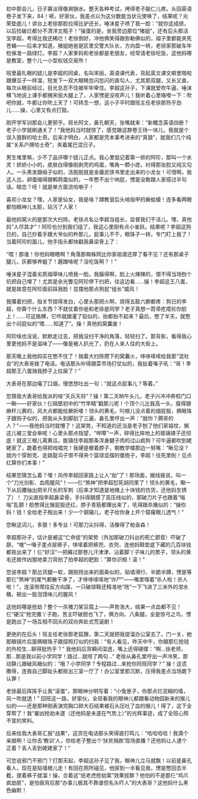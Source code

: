 初中那会儿，日子寡淡得像涮锅水。整天各种考试，烤得老子脑仁儿疼。头回英语卷子发下来，84！嗬，好家伙，我差点以为这分数能当状元使唤了，结果呢？光荣垫底儿！讲台上老徐那脸拉得比驴还长，唾沫星子喷了我一脸：“就你这成绩，以后捡破烂都分不清洋文瓶子！”操蛋的是，坐我旁边那位“猪姐”，还有后头那活宝李超，考得比我还稀烂！老徐倒好，冲他俩笑得跟弥勒佛似的，褶子里都能夹死苍蝇——后来才知道，猪姐她爸是区里交警大队长，方向盘一转，老徐家那破车年检保准一路绿灯。李超？人家爹妈和老徐都是老朋友，经常请老徐吃饭，这他妈哪是教室，整个儿一小型权钱交易所！

班里最扎眼的妞儿是李超的同桌，名叫宋丽，英语课代表，背起英文课文噼里啪啦跟爆豆子一样溜，短发下一双大眼睛忽闪忽闪的直勾人，尤其那双腿，又长又直，每次从眼前经过，目光总忍不住被牢牢牵住。李超这孙子，下课就爱吹牛逼，唾沫横飞地说上课手都搁宋丽大腿上了，人家愣是没吱声儿！我听着心里咯噔一下：吹吧你就，牛都让你吹上天了！可转念一想，这小子平时跟班主任老徐那热乎劲儿……操，心里又有点打鼓。

刚开学军训那会儿更邪乎。班长阿文，鼻孔朝天，张嘴就来：“新概念英语四册？老子小学就刷通关了！”我他妈当时就惊了，感觉跟这群卷王待一块儿，我就是个误入狼群的哈士奇。后来才明白，人家都是凭本事考进来的“真狼”，就我们几个纯属“关系户牌哈士奇”，夹着尾巴混日子。

男生堆里嘛，少不了品评哪个妞儿正点。我心里惦记着第一排的阿珍，那叫一个水灵！娇娇小小的，皮肤白得像刚剥壳的鸡蛋，嘴角一颗小痣，衬得那张脸又纯又勾人。一头黑发跟缎子似的，活脱脱就是金庸武侠书里走出来的小龙女！可惜啊，我这人怂，卵蛋缩得跟鹌鹑蛋似的，一年憋不出个响屁，愣是没敢跟人家搭过半句话。暗恋？呸！就是单方面流哈喇子！

喜欢小龙女？嘿，人家是仙女，我是啥？蹲教室后头啃指甲的癞蛤蟆！连多看两眼都怕眼神儿太脏，玷污了人家！

最他妈窝火的是那次大扫除。老徐点名让李超当组长，监督我们干活儿。嘿，真他妈“人尽其才”！阿珍也分到我们组了，我这心里刚有点小雀跃。结果呢？李超这狗日的，自己抄着手跟大爷似的杵那儿，屁事儿不干，眼珠子一转，专门盯上我了！当着阿珍的面儿，他手指头都快戳我鼻梁骨上了：

“喂！那谁！你他妈眼瞎啊？角落那蜘蛛网比你家祖谱还厚了看不见？还有那桌子腿儿，灰都够养蛆了！磨蹭啥呢？没吃饭啊？！”

唾沫星子混着劣质烟草味儿喷我一脸。我臊得啊，脸上火辣辣的，恨不得当场刨个坑把自己埋了！尤其是余光瞥见阿珍停下扫把，往这边看……操！李超这王八蛋，就是故意在阿珍面前踩我脸！显摆他那点狗屁“组长”威风！

我攥着扫把，指关节捏得发白，心里头那把火啊，烧得五脏六腑都疼：狗日的李超，你算个什么东西？不就仗着你爸和老徐是同学？老子真想一笤帚疙瘩抡你脸上！……可这胳膊，它咋就跟灌了铅似的，抬都抬不起来？最后，憋了半天，就憋出个闷屁似的“嗯……知道了”。操！真他妈窝囊废！

阿珍啥也没说，默默走过去，把我没扫干净的角落，轻轻扫了。那背影，看得我心里更他妈不是滋味了——像是被人扒光了，扔在人来人往的大街上。

那天晚上我他妈实在憋不住了！揣着大扫除攒下的窝囊火，哆哆嗦嗦给我那“混社会”的大表哥拨了电话。电话那头吵得跟菜市场打仗似的，我扯着嗓子吼：“哥！李超那王八蛋骑我脖子上拉屎了！”

大表哥在那边嘬了口烟，慢悠悠吐出一句：“就这点屁事儿？等着。”

您猜我大表哥给我派的啥“天兵天将”？操！第二天晌午头儿，老子兴冲冲奔校门口一瞅——好家伙！仨隔壁初中的“竹竿精”戳那儿呢！个顶个儿比我高一头，瘦得跟麻秆儿赛的，风大点都能给撅折喽！领头的黄毛，叼根儿没点着的烟屁股，俩眼珠子跟钩子似的，把我从头到脚刮了三遍，鼻孔里哼出一声：“就你？腾哥的人？”——我他妈当时就懵了！这架势，不知道的还当是老子刨了他们家祖坟，搁这儿被三堂会审呢！心里头那点指望，“哗嚓”一声，碎得比摔地上的玻璃碴子还彻底！就这三根儿蔫黄瓜，能镇住李超那条浑身腱子肉的过山疯狗？可牛逼都吹到姥姥家了，跪着也得把戏唱完！我硬是梗着脖子，朝教学楼那边一努嘴：“瞅见没？就内个穿耐克、走路腚沟子恨不得夹个篮球显摆的傻狍子，李超！往死里削！见点红算你们本事！”

结果您猜怎么着？嘿！风传李超回家路上让人“劫”了！那场面，据线报说，叫一个“刀光剑影、血雨腥风”！——仨“煞神”把李超怼死胡同里了！领头的黄毛，唰一下从后腰抽出把半尺长的军刺（后来才知道是地摊上十块钱的仿货，还他妈生锈了）！ 刀尖直指李超鼻梁骨，手抖得跟摸了高压线似的，那破刀片子也跟着“嗡嗡”乱颤！脸憋得比猴屁股还红，脖子青筋都爆出来了，吼得跟杀猪似的：“操你妈！钱！全给老子掏出来！少一个钢镚儿，老子给你身上开个窟窿眼儿透气！”

您瞅这词儿，多狠！多专业！可那刀尖抖得，活像得了帕金森！

李超那孙子，估计是被这“亡命徒”的架势（外加那破刀抖出的死亡颤音）吓破了胆，“嗷”一嗓子差点尿裤子，哆嗦着把裤兜、衣兜、连他妈鞋垫底下藏的几百块钱都抠出来了！仨“好汉”一把薅过那卷儿汗津津、沾着脚丫子味儿的票子，领头的黄毛还故作凶狠地拿刀背拍了拍李超的肥脸：“算你识相！滚！”

您说李超？那怂货腿一软，跟刚捞出来的面条似的，贴墙滑行、半跪半蹲，愣是等那仨“煞神”的尾气都散干净了，才哆哆嗦嗦地“诈尸”——嘴里嚎着“杀人啦！杀人啦！”，连滚带爬往反方向蹿，一只破球鞋还精准地“咣”一下飞进了三米外的泔水桶，砸出一股泡馍味儿的腥风！

这他妈哪是抢劫？整个一杀猪刀架豆腐上——声势浩大，结果一点血都不见！仨“硬汉”抢完撒丫子跑，苦主吓破胆也飞了，俩方向、八条腿，全是惊弓之鸟，愣是跑出了一场互相不回头的双向奔赴式荒诞剧！

更绝的在后头！班主任老徐那老狐狸，第二天就把我提溜办公室去了。门一关，她那眼镜片后面俩眼珠子跟探照灯似的扫我：“有人看见，昨天中午，你跟那仨抢钱的外校生…聊得挺热乎？” 我他妈后背瞬间湿透，嘴上还得硬撑：“啊…徐老师，那…那是我以前小学同学！路过…就唠了两句…” 老徐从鼻孔里哼出一声冷笑，那动静儿跟破风箱似的：“哦？小学同学？专程路过…来抢你同班同学？” 操！这谎撒得，连我自己脚趾头都抠出三室一厅了！办公室里那沉默，压得我差点当场跪下认罪！

老徐最后挥挥手让我“滚蛋”，那眼神分明写着：“小兔崽子，你那点烂泥糊的墙，风一吹就透！” 回班这一路，好家伙，全班看我的眼神儿都跟看动物园新来的猴儿似的——还是那种刚表演完胸口碎大石结果被石头压吐了血的猴儿！得了，这下全穿帮了！我“雇凶抢劫未遂（还他妈是未遂在气势上）”的光辉事迹，成了全班心照不宣的笑料。

后来给我大表哥汇报“战果”，这货在电话那头笑得直打鸣儿：“哈哈哈哈！我滴个亲娘咧！让你去‘教训’人，你给老子整出个‘扶贫捐款’现场直播？还他妈让人逮个正着？丢人丢到姥姥家了！”

可您说邪门不邪门？打那天起，李超这孙子见了我，眼神儿立马就飘！以前是鼻孔看人，现在是贴墙根儿走！有回在厕所碰见，他尿到一半看见我，愣是憋回去半截，提着裤子就溜！操，合着这“纸老虎抢劫案”效果拔群？他怕的不是那仨“鸡爪疯劫匪”，是怕我背后那“办事儿极其不靠谱但名头吓人”的大表哥？这他妈什么黑色幽默！


